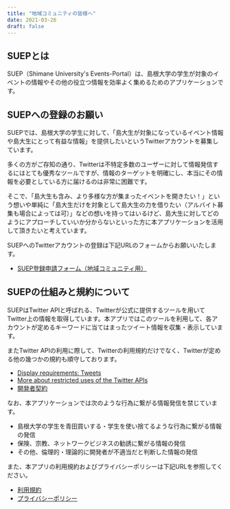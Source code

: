 ```yaml
---
title: "地域コミュニティの皆様へ"
date: 2021-03-26
draft: false
---
```

## SUEPとは
SUEP（Shimane University's Events-Portal）は、島根大学の学生が対象のイベントの情報やその他の役立つ情報を効率よく集めるためのアプリケーションです。

## SUEPへの登録のお願い
SUEPでは、島根大学の学生に対して、「島大生が対象になっているイベント情報や島大生にとって有益な情報」を提供したいというTwitterアカウントを募集しています。

多くの方がご存知の通り、Twitterは不特定多数のユーザーに対して情報発信するにはとても優秀なツールですが、情報のターゲットを明確にし、本当にその情報を必要としている方に届けるのは非常に困難です。

そこで、「島大生も含み、より多様な方が集まったイベントを開きたい！」という想いや単純に「島大生だけを対象として島大生の力を借りたい（アルバイト募集も場合によっては可）」などの想いを持ってはいるけど、島大生に対してどのようにアプローチしていいか分からないといった方に本アプリケーションを活用して頂きたいと考えています。

SUEPへのTwitterアカウントの登録は下記URLのフォームからお願いいたします。

- [SUEP登録申請フォーム（地域コミュニティ用）](https://forms.gle/1vZxkgtuB8BwUDkEA)

## SUEPの仕組みと規約について
SUEPはTwitter APIと呼ばれる、Twitterが公式に提供するツールを用いてTwitter上の情報を取得しています。本アプリではこのツールを利用して、各アカウントが定めるキーワードに当てはまったツイート情報を収集・表示しています。

またTwitter APIの利用に際して、Twitterの利用規約だけでなく、Twitterが定める他の幾つかの規約も順守しております。

- [Display requirements: Tweets](https://developer.twitter.com/en/developer-terms/display-requirements)
- [More about restricted uses of the Twitter APIs](https://developer.twitter.com/en/developer-terms/more-on-restricted-use-cases)
- [開発者契約](https://developer.twitter.com/ja/developer-terms/agreement)

なお、本アプリケーションでは次のような行為に繋がる情報発信を禁じています。

- 島根大学の学生を青田買いする・学生を使い捨てるような行為に繋がる情報の発信
- 保険、宗教、ネットワークビジネスの勧誘に繋がる情報の発信
- その他、倫理的・理論的に開発者が不適当だと判断した情報の発信

また、本アプリの利用規約およびプライバシーポリシーは下記URLを参照してください。

- [利用規約](../terms/)
- [プライバシーポリシー](../plivacypolicy/)
